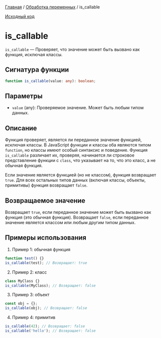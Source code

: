 [Главная](../../README.md) / [Обработка переменных](../variables.md) / is_callable

[Исходный код](../../src/variables/is_callable.mjs)

# is_callable

`is_callable` &mdash; Проверяет, что значение может быть вызвано как функция, исключая классы.

## Сигнатура функции

```ts
function is_callable(value: any): boolean;
```

## Параметры

-   `value` (any): Проверяемое значение. Может быть любым типом данных.

## Описание

Функция проверяет, является ли переданное значение функцией, исключая классы. В JavaScript функции и
классы оба являются типом `function`, но классы имеют особый синтаксис и поведение. Функция
`is_callable` различает их, проверяя, начинается ли строковое представление функции с `class`, что
указывает на то, что это класс, а не обычная функция.

Если значение является функцией (но не классом), функция возвращает `true`. Для всех остальных типов
данных (включая классы, объекты, примитивы) функция возвращает `false`.

## Возвращаемое значение

Возвращает `true`, если переданное значение может быть вызвано как функция (это обычная функция).
Возвращает `false`, если переданное значение является классом или любым другим типом данных.

## Примеры использования

1. Пример 1: обычная функция

```js
function test() {}
is_callable(test); // Возвращает: true
```

2. Пример 2: класс

```js
class MyClass {}
is_callable(MyClass); // Возвращает: false
```

3. Пример 3: объект

```js
const obj = {};
is_callable(obj); // Возвращает: false
```

4. Пример 4: примитив

```js
is_callable(42); // Возвращает: false
is_callable('hello'); // Возвращает: false
```
